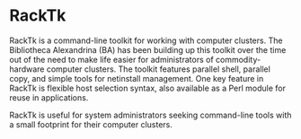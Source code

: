 RackTk
======

RackTk is a command-line toolkit for working with computer clusters.
The Bibliotheca Alexandrina (BA) has been building up this toolkit over
the time out of the need to make life easier for administrators of
commodity-hardware computer clusters.  The toolkit features parallel
shell, parallel copy, and simple tools for netinstall management.  One
key feature in RackTk is flexible host selection syntax, also available
as a Perl module for reuse in applications.

RackTk is useful for system administrators seeking command-line tools
with a small footprint for their computer clusters.

